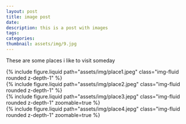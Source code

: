 ```yaml
---
layout: post
title: image post
date:
description: this is a post with images
tags: 
categories:
thumbnail: assets/img/9.jpg
---
```


These are some places i like to visit someday

<div class="row mt-3">
    <div class="col-sm mt-3 mt-md-0">
        {% include figure.liquid path="assets/img/place1.jpeg" class="img-fluid rounded z-depth-1" %}
    </div>
    <div class="col-sm mt-3 mt-md-0">
        {% include figure.liquid path="assets/img/place2.jpeg" class="img-fluid rounded z-depth-1" %}
    </div>
</div>


<div class="row mt-3">
    <div class="col-sm mt-3 mt-md-0">
        {% include figure.liquid path="assets/img/place3.jepg" class="img-fluid rounded z-depth-1" zoomable=true %}
    </div>
    <div class="col-sm mt-3 mt-md-0">
        {% include figure.liquid path="assets/img/place4.jepg" class="img-fluid rounded z-depth-1" zoomable=true %}
    </div>
</div>
